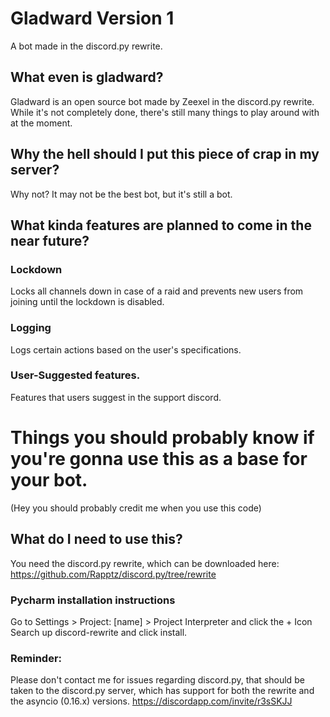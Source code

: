 # Gladward Version 1
A bot made in the discord.py rewrite.

## What even is gladward?
Gladward is an open source bot made by Zeexel in the discord.py rewrite. While it's not completely done, there's still many things to play around with at the moment.


## Why the hell should I put this piece of crap in my server?
Why not? It may not be the best bot, but it's still a bot.

## What kinda features are planned to come in the near future?

### Lockdown
Locks all channels down in case of a raid and prevents new users from joining until the lockdown is disabled.
### Logging
Logs certain actions based on the user's specifications.
### User-Suggested features.
Features that users suggest in the support discord.

# Things you should probably know if you're gonna use this as a base for your bot.
(Hey you should probably credit me when you use this code)

## What do I need to use this?
You need the discord.py rewrite, which can be downloaded here:
https://github.com/Rapptz/discord.py/tree/rewrite

### Pycharm installation instructions

Go to Settings > Project: [name] > Project Interpreter and click the + Icon
Search up discord-rewrite and click install.

### Reminder:
Please don't contact me for issues regarding discord.py, that should be taken to the discord.py server, which has support for both the rewrite and the asyncio (0.16.x) versions. 
https://discordapp.com/invite/r3sSKJJ



